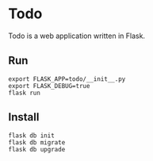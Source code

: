 # Todo

Todo is a web application written in Flask.


## Run

    export FLASK_APP=todo/__init__.py
    export FLASK_DEBUG=true
    flask run

## Install

    flask db init
    flask db migrate
    flask db upgrade
